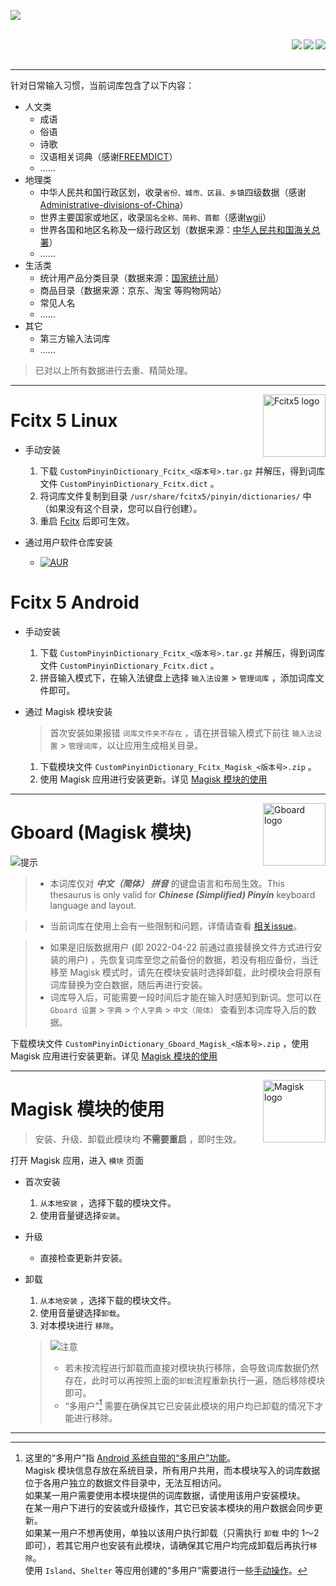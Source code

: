 ![](https://raw.githubusercontent.com/wuhgit/CustomPinyinDictionary/main/documents/title.png)

<br/>

<div><img src="https://img.shields.io/badge/dynamic/json?style=social&label=%E6%9B%B4%E6%96%B0%E6%97%A5%E6%9C%9F&query=updateDate&url=https%3A%2F%2Fgithub.com%2Fwuhgit%2FCustomPinyinDictionary%2Fraw%2Fmain%2Fstatus.json" align="right">&emsp;&emsp;&emsp;&emsp;<img src="https://img.shields.io/badge/dynamic/json?style=social&label=%E6%95%B0%E6%8D%AE%E6%9B%B4%E6%96%B0%E8%AE%A1%E6%95%B0&query=versionNumber&url=https%3A%2F%2Fgithub.com%2Fwuhgit%2FCustomPinyinDictionary%2Fraw%2Fmain%2Fstatus.json" align="right">&emsp;&emsp;&emsp;&emsp;<img src="https://img.shields.io/badge/dynamic/json?style=social&label=%E8%AF%8D%E6%9D%A1%E6%80%BB%E8%AE%A1&query=totalWords&url=https%3A%2F%2Fgithub.com%2Fwuhgit%2FCustomPinyinDictionary%2Fraw%2Fmain%2Fstatus.json" align="right"></div>

<br/>

---

针对日常输入习惯，当前词库包含了以下内容：

* 人文类
	* 成语
	* 俗语
	* 诗歌
	* 汉语相关词典（感谢[FREEMDICT](https://forum.freemdict.com)）
	* ……
* 地理类
	* 中华人民共和国行政区划，收录`省份、城市、区县、乡镇`四级数据（感谢[Administrative-divisions-of-China](https://github.com/modood/Administrative-divisions-of-China)）
	* 世界主要国家或地区，收录`国名全称、简称、首都`（感谢[wgii](https://github.com/occultskyrong/wgii)）
	* 世界各国和地区名称及一级行政区划（数据来源：[中华人民共和国海关总署](http://online.customs.gov.cn/)）
	* ……
* 生活类
	* 统计用产品分类目录（数据来源：[国家统计局](http://www.stats.gov.cn/)）
	* 商品目录（数据来源：京东、淘宝 等购物网站）
	* 常见人名
	* ……
* 其它
    * 第三方输入法词库
	* ……


> 已对以上所有数据进行去重、精简处理。


---


<div><img src="https://fcitx-im.org/fcitx.png" alt="Fcitx5 logo" width="100" align="right"></div>


# Fcitx 5 Linux


- 手动安装
	1. 下载 `CustomPinyinDictionary_Fcitx_<版本号>.tar.gz` 并解压，得到词库文件 `CustomPinyinDictionary_Fcitx.dict` 。
	2. 将词库文件复制到目录 `/usr/share/fcitx5/pinyin/dictionaries/` 中（如果没有这个目录，您可以自行创建）。
	3. 重启 <u>Fcitx</u> 后即可生效。

- 通过用户软件仓库安装
	- [![AUR](https://img.shields.io/aur/version/fcitx5-pinyin-custom-pinyin-dictionary?style=for-the-badge&logo=archlinux)](https://aur.archlinux.org/packages/fcitx5-pinyin-custom-pinyin-dictionary)


# Fcitx 5 Android


- 手动安装
	1. 下载 `CustomPinyinDictionary_Fcitx_<版本号>.tar.gz` 并解压，得到词库文件 `CustomPinyinDictionary_Fcitx.dict` 。
	2. 拼音输入模式下，在输入法键盘上选择 `输入法设置` > `管理词库` ，添加词库文件即可。

- 通过 Magisk 模块安装
    > 首次安装如果报错 `词库文件夹不存在` ，请在拼音输入模式下前往 `输入法设置` > `管理词库`，以让应用生成相关目录。
	1. 下载模块文件 `CustomPinyinDictionary_Fcitx_Magisk_<版本号>.zip` 。
	2. 使用 Magisk 应用进行安装更新。详见 [Magisk 模块的使用](#magisk-模块的使用)


---


<div><img src="https://play-lh.googleusercontent.com/X64En0aW6jkvDnd5kr16u-YuUsoJ1W2cBzJab3CQ5lObLeQ3T61DpB7AwIoZ7uqgCn4=s180" alt="Gboard logo" width="100" align="right"></div>


# Gboard (Magisk 模块)

![提示](https://img.shields.io/badge/-%E6%8F%90%E7%A4%BA-orange?style=for-the-badge)

> - 本词库仅对 ___中文（简体） 拼音___ 的键盘语言和布局生效。This thesaurus is only valid for ___Chinese (Simplified) Pinyin___ keyboard language and layout.

> - 当前词库在使用上会有一些限制和问题，详情请查看 [相关issue](https://github.com/wuhgit/CustomPinyinDictionary/issues/21)。

> - 如果是旧版数据用户 (即 2022-04-22 前通过直接替换文件方式进行安装的用户) ，先恢复词库至您之前备份的数据，若没有相应备份，当迁移至 Magisk 模式时，请先在模块安装时选择卸载，此时模块会将原有词库替换为空白数据，随后再进行安装。
> - 词库导入后，可能需要一段时间后才能在输入时感知到新词。您可以在 `Gboard 设置` > `字典` > `个人字典` > `中文（简体）` 查看到本词库导入后的数据。

下载模块文件 `CustomPinyinDictionary_Gboard_Magisk_<版本号>.zip` ，使用 Magisk 应用进行安装更新。详见 [Magisk 模块的使用](#magisk-模块的使用)

---

<div><img src="https://upload.wikimedia.org/wikipedia/commons/b/b8/Magisk_Logo.png" alt="Magisk logo" width="100" align="right"></div>


# Magisk 模块的使用

> 安装、升级、卸载此模块均 **不需要重启** ，即时生效。

打开 Magisk 应用，进入 `模块` 页面

- 首次安装
   1.  `从本地安装` ，选择下载的模块文件。
   2. 使用音量键选择`安装`。

- 升级
   - 直接检查更新并安装。

- 卸载
   1.  `从本地安装` ，选择下载的模块文件。
   2. 使用音量键选择`卸载`。
   3. 对本模块进行 `移除`。
    > ![注意](https://img.shields.io/badge/-%E6%B3%A8%E6%84%8F-red?style=for-the-badge)
    > - 若未按流程进行卸载而直接对模块执行移除，会导致词库数据仍然存在，此时可以再按照上面的`卸载`流程重新执行一遍，随后移除模块即可。
    > - “多用户”[^multi-user] 需要在确保其它已安装此模块的用户均已卸载的情况下才能进行移除。


---


[^multi-user]:  这里的“多用户”指 [Android 系统自带的“多用户”功能](https://source.android.com/docs/devices/admin/multi-user)。<br/>
  Magisk 模块信息存放在系统目录，所有用户共用，而本模块写入的词库数据位于各用户独立的数据文件目录中，无法互相访问。<br/>
  如果某一用户需要使用本模块提供的词库数据，请使用该用户安装模块。<br/>
  在某一用户下进行的安装或升级操作，其它已安装本模块的用户数据会同步更新。<br/>
  如果某一用户不想再使用，单独以该用户执行卸载（只需执行 `卸载` 中的 1～2 即可），若其它用户也安装有此模块，请确保其它用户均完成卸载后再执行`移除`。<br/>
  使用 `Island`、`Shelter` 等应用创建的“多用户”需要进行一些[手动操作](https://github.com/wuhgit/CustomPinyinDictionary/issues/20)。
